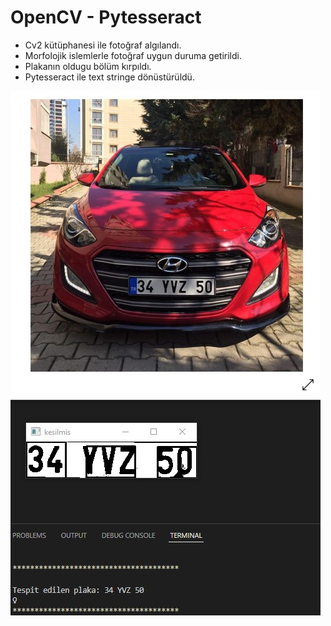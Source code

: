 # OpenCV - Pytesseract
- Cv2 kütüphanesi ile fotoğraf algılandı. 
- Morfolojik islemlerle fotoğraf uygun duruma getirildi.
- Plakanın oldugu bölüm kırpıldı.
- Pytesseract ile text stringe dönüstürüldü.

 ![info](info.jpg)